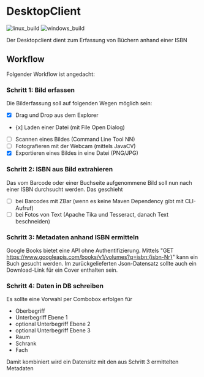 # DesktopClient

![linux_build](https://github.com/Projekt-Digitales-Museumsarchiv/DesktopClient/actions/workflows/maven-linux.yml/badge.svg?event=push)
![windows_build](https://github.com/Projekt-Digitales-Museumsarchiv/DesktopClient/actions/workflows/maven-windows.yml/badge.svg?event=push)

Der Desktopclient dient zum Erfassung von Büchern anhand einer ISBN

## Workflow

Folgender Workflow ist angedacht:

### Schritt 1: Bild erfassen

Die Bilderfassung soll auf folgenden Wegen möglich sein:

- [x] Drag und Drop aus dem Explorer 
- {x] Laden einer Datei (mit File Open Dialog)
- [ ] Scannen eines Bildes (Command Line Tool NN)
- [ ] Fotografieren mit der Webcam (mittels JavaCV)
- [x] Exportieren eines Bildes in eine Datei (PNG/JPG)

### Schritt 2: ISBN aus Bild extrahieren

Das vom Barcode oder einer Buchseite aufgenommene Bild soll nun nach einer ISBN durchsucht werden.
Das geschieht
- [ ] bei Barcodes mit ZBar (wenn es keine Maven Dependency gibt mit CLI-Aufruf)
- [ ] bei Fotos von Text (Apache Tika und Tesseract, danach Text beschneiden)

### Schritt 3: Metadaten anhand ISBN ermitteln

Google Books bietet eine API ohne Authentifizierung.
Mittels "GET https://www.googleapis.com/books/v1/volumes?q=isbn:{isbn-Nr}" kann ein Buch gesucht werden.
Im zurückgelieferten Json-Datensatz sollte auch ein Download-Link für ein Cover enthalten sein.

### Schritt 4: Daten in DB schreiben

Es sollte eine Vorwahl per Combobox erfolgen für
- Oberbegriff
- Unterbegriff Ebene 1
- optional Unterbegriff Ebene 2
- optional Unterbegriff Ebene 3
- Raum
- Schrank
- Fach

Damit kombiniert wird ein Datensitz mit den aus Schritt 3 ermittelten Metadaten
